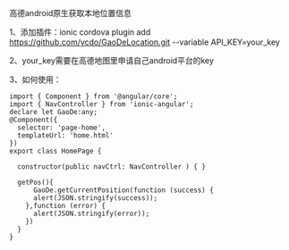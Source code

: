 高德android原生获取本地位置信息

1、添加插件：ionic cordova plugin add https://github.com/ycdo/GaoDeLocation.git --variable API_KEY=your_key

2、your_key需要在高德地图里申请自己android平台的key

3、如何使用：
```
import { Component } from '@angular/core';
import { NavController } from 'ionic-angular'; 
declare let GaoDe:any;
@Component({
  selector: 'page-home',
  templateUrl: 'home.html'
})
export class HomePage {

  constructor(public navCtrl: NavController ) { }
  
  getPos(){     
	  GaoDe.getCurrentPosition(function (success) {
      alert(JSON.stringify(success));
    },function (error) {
   	  alert(JSON.stringify(error)); 
    })
  }
}
```
